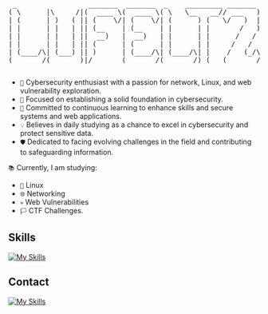 <div style="display: flex; justify-content: center;">
<pre>
 _                 _______  _______  _    _________ _______ 
( \      |\     /|(  ____ \(  ____ \( \   \__   __// ___   )
| (      | )   ( || (    \/| (    \/| (      ) (   \/   )  |
| |      | |   | || (__    | (__    | |      | |       /   )
| |      | |   | ||  __)   |  __)   | |      | |      /   / 
| |      | |   | || (      | (      | |      | |     /   /  
| (____/\| (___) || )      | (____/\| (____/\| |    /   (_/\
(_______/(_______)|/       (_______/(_______/)_(   (_______/
</pre>
</div>

- <code>🔐</code> Cybersecurity enthusiast with a passion for network, Linux, and web vulnerability exploration.
- <code>🚀</code> Focused on establishing a solid foundation in cybersecurity.
- <code>📖</code> Committed to continuous learning to enhance skills and secure systems and web applications.
- <code>💡</code> Believes in daily studying as a chance to excel in cybersecurity and protect sensitive data.
- <code>🛡️</code> Dedicated to facing evolving challenges in the field and contributing to safeguarding information.

<code>📚</code> Currently, I am studying:

- <code>📗</code> Linux
- <code>🌐</code> Networking
- <code>💀</code> Web Vulnerabilities
- <code>🏳️</code> CTF Challenges.

## Skills

[![My Skills](https://skillicons.dev/icons?i=c,python,js,git,linux,powershell,bash,vim)](#)

## Contact
[![My Skills](https://skillicons.dev/icons?i=linkedin)](https://www.linkedin.com/in/luiz-tozati/)

